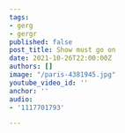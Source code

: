 ```yaml
---
tags:
- gerg
- gergr
published: false
post_title: Show must go on
date: 2021-10-26T22:00:00Z
authors: []
image: "/paris-4381945.jpg"
youtube_video_id: ''
anchor: ''
audio:
- '1117701793'

---
```

